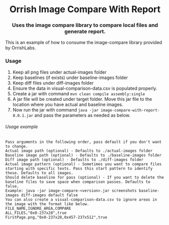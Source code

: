 <h1 align="center">Orrish Image Compare With Report</h1>
<h3 align="center">Uses the image compare library to compare local files and generate report.</h3>

This is an example of how to consume the image-compare library provided by OrrishLabs.

### Usage
1. Keep all png files under actual-images folder
2. Keep baselines (if exists) under baseline-images folder
3. Keep diff files under diff-images folder
4. Ensure the data in visual-comparison-data.csv is populated properly.
5. Create a jar with command ```mvn clean compile assembly:single```
6. A jar file will be created under target folder. Move this jar file to the location where you have actual and baseline images. 
7. Now run the jar with command ```java -jar image-compare-with-report-0.0.1.jar``` and pass the parameters as needed as below.

###### Usage example
```
Pass arguments in the following order, pass default if you don't want to change.
Actual image path (optional) - Defaults to ./actual-images folder
Baseline image path (optional) - Defaults to ./baseline-images folder
Diff image path (optional) - Defaults to ./diff-images folder
Actual image pattern (optional) - Sometimes you want to compare files starting with specific texts. Pass this start pattern to identify those. Defaults to all images.
Should delete baseline for pass (optional) - If you want to delete the baseline files to save space when comparison passes. Defaults to false.
Example: java -jar image-compare-<version>.jar screenshots baseline-images diff-images default false
You can also create a visual-comparison-data.csv to ignore areas in the image with the format like below.
FILE_NAME,IGNORE_AREA,COMPARE
ALL_FILES,"0x0-237x28",true
FirstPage.png,"0x0-237x28,0x457-237x512",true
```
